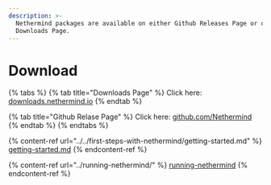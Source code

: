 ```yaml
---
description: >-
  Nethermind packages are available on either Github Releases Page or our
  Downloads Page.
---
```


# Download

{% tabs %}
{% tab title="Downloads Page" %}
Click here: [downloads.nethermind.io](https://downloads.nethermind.io/)
{% endtab %}

{% tab title="Github Relase Page" %}
Click here: [github.com/Nethermind](https://github.com/NethermindEth/nethermind/releases)
{% endtab %}
{% endtabs %}

{% content-ref url="../../first-steps-with-nethermind/getting-started.md" %}
[getting-started.md](../../first-steps-with-nethermind/getting-started.md)
{% endcontent-ref %}

{% content-ref url="../running-nethermind/" %}
[running-nethermind](../running-nethermind/)
{% endcontent-ref %}
